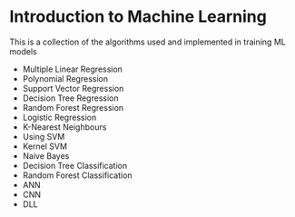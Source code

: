 # Introduction to Machine Learning
This is a collection of the algorithms used and implemented in training ML models

* Multiple Linear Regression
* Polynomial Regression
* Support Vector Regression
* Decision Tree Regression
* Random Forest Regression
* Logistic Regression
* K-Nearest Neighbours
* Using SVM
* Kernel SVM
* Naive Bayes
* Decision Tree Classification
* Random Forest Classification
* ANN
* CNN
* DLL
